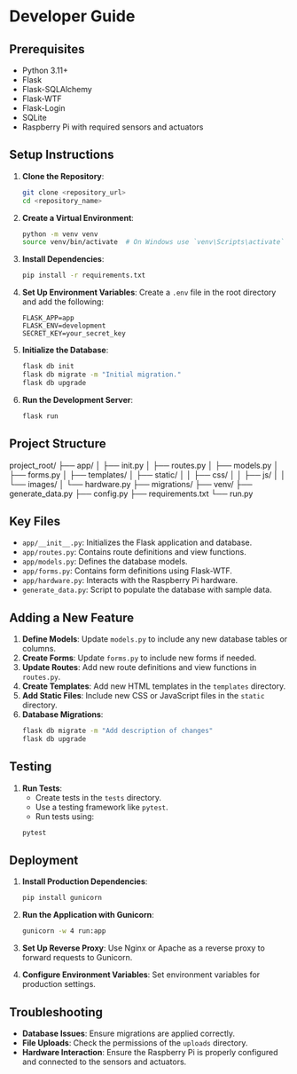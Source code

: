 # Developer Guide

## Prerequisites

- Python 3.11+
- Flask
- Flask-SQLAlchemy
- Flask-WTF
- Flask-Login
- SQLite
- Raspberry Pi with required sensors and actuators

## Setup Instructions

1. **Clone the Repository**:
    ```sh
    git clone <repository_url>
    cd <repository_name>
    ```

2. **Create a Virtual Environment**:
    ```sh
    python -m venv venv
    source venv/bin/activate  # On Windows use `venv\Scripts\activate`
    ```

3. **Install Dependencies**:
    ```sh
    pip install -r requirements.txt
    ```

4. **Set Up Environment Variables**:
    Create a `.env` file in the root directory and add the following:
    ```env
    FLASK_APP=app
    FLASK_ENV=development
    SECRET_KEY=your_secret_key
    ```

5. **Initialize the Database**:
    ```sh
    flask db init
    flask db migrate -m "Initial migration."
    flask db upgrade
    ```

6. **Run the Development Server**:
    ```sh
    flask run
    ```

## Project Structure

project_root/
├── app/
│ ├── init.py
│ ├── routes.py
│ ├── models.py
│ ├── forms.py
│ ├── templates/
│ ├── static/
│ │ ├── css/
│ │ ├── js/
│ │ └── images/
│ └── hardware.py
├── migrations/
├── venv/
├── generate_data.py
├── config.py
├── requirements.txt
└── run.py


## Key Files

- `app/__init__.py`: Initializes the Flask application and database.
- `app/routes.py`: Contains route definitions and view functions.
- `app/models.py`: Defines the database models.
- `app/forms.py`: Contains form definitions using Flask-WTF.
- `app/hardware.py`: Interacts with the Raspberry Pi hardware.
- `generate_data.py`: Script to populate the database with sample data.

## Adding a New Feature

1. **Define Models**: Update `models.py` to include any new database tables or columns.
2. **Create Forms**: Update `forms.py` to include new forms if needed.
3. **Update Routes**: Add new route definitions and view functions in `routes.py`.
4. **Create Templates**: Add new HTML templates in the `templates` directory.
5. **Add Static Files**: Include new CSS or JavaScript files in the `static` directory.
6. **Database Migrations**:
    ```sh
    flask db migrate -m "Add description of changes"
    flask db upgrade
    ```

## Testing

1. **Run Tests**:
    - Create tests in the `tests` directory.
    - Use a testing framework like `pytest`.
    - Run tests using:
    ```sh
    pytest
    ```

## Deployment

1. **Install Production Dependencies**:
    ```sh
    pip install gunicorn
    ```

2. **Run the Application with Gunicorn**:
    ```sh
    gunicorn -w 4 run:app
    ```

3. **Set Up Reverse Proxy**: Use Nginx or Apache as a reverse proxy to forward requests to Gunicorn.

4. **Configure Environment Variables**: Set environment variables for production settings.

## Troubleshooting

- **Database Issues**: Ensure migrations are applied correctly.
- **File Uploads**: Check the permissions of the `uploads` directory.
- **Hardware Interaction**: Ensure the Raspberry Pi is properly configured and connected to the sensors and actuators.

